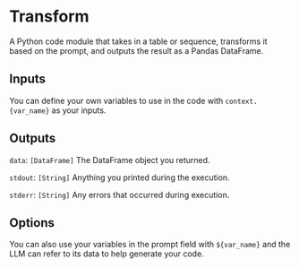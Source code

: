 # Transform

A Python code module that takes in a table or sequence, transforms it based on the prompt, and outputs the result as a Pandas DataFrame.

## Inputs

You can define your own variables to use in the code with `context.{var_name}` as your inputs.

## Outputs

`data`: `[DataFrame]` The DataFrame object you returned.

`stdout`: `[String]` Anything you printed during the execution.

`stderr`: `[String]` Any errors that occurred during execution.

## Options

You can also use your variables in the prompt field with `${var_name}` and the LLM can refer to its data to help generate your code.